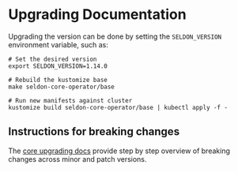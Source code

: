 # Upgrading Documentation

Upgrading the version can be done by setting the `SELDON_VERSION` environment variable, such as:

```
# Set the desired version
export SELDON_VERSION=1.14.0

# Rebuild the kustomize base
make seldon-core-operator/base

# Run new manifests against cluster
kustomize build seldon-core-operator/base | kubectl apply -f -
```

## Instructions for breaking changes

The [core upgrading docs](https://docs.seldon.io/projects/seldon-core/en/latest/reference/upgrading.html.) provide step by step overview of breaking changes across minor and patch versions.

